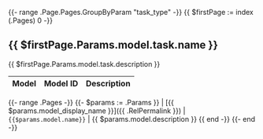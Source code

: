 {{- range .Page.Pages.GroupByParam "task_type" -}}
  {{ $firstPage := index (.Pages) 0 -}}

##  {{ $firstPage.Params.model.task.name }}

{{ $firstPage.Params.model.task.description }}

| Model | Model ID      | Description                  |
|-------|---------------|------------------------------|
  {{- range .Pages -}}
    {{- $params := .Params }}
| [{{ $params.model_display_name }}]({{ .RelPermalink }}) | `{{$params.model.name}}` | {{ $params.model.description }}
  {{ end -}}
{{- end -}}